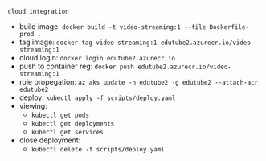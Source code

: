 `cloud integration`

- build image: `docker build -t video-streaming:1 --file Dockerfile-prod .`
- tag image: `docker tag video-streaming:1 edutube2.azurecr.io/video-streaming:1`
- cloud login: `docker login edutube2.azurecr.io`
- push to container reg: `docker push edutube2.azurecr.io/video-streaming:1`
- role propegation: `az aks update -n edutube2 -g edutube2 --attach-acr edutube2`
- deploy: `kubectl apply -f scripts/deploy.yaml`
- viewing:
    - `kubectl get pods`
    - `kubectl get deployments`
    - `kubectl get services`
- close deployment:
    - `kubectl delete -f scripts/deploy.yaml`
